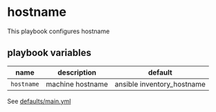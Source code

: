 # hostname

This playbook configures hostname

## playbook variables

|name|description|default|
|----|-----------|-------|
|`hostname`|machine hostname|ansible inventory_hostname|

See [defaults/main.yml](https://github.com/ryankanno/playbooks/blob/master/hostname/defaults/main.yml)
